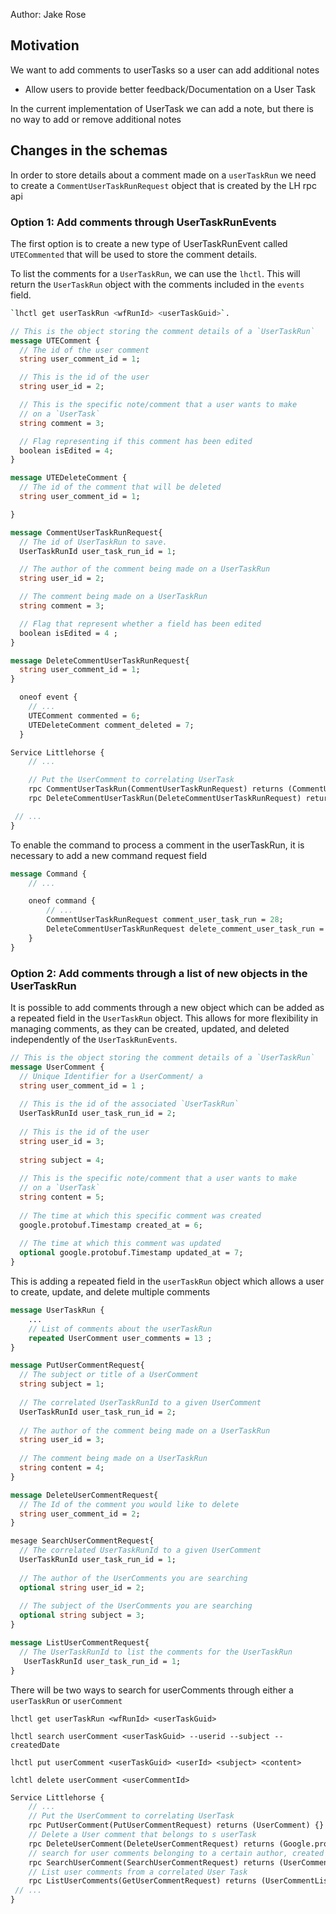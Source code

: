 Author: Jake Rose

## Motivation

We want to add comments to userTasks so a user can add additional notes

* Allow users to provide better feedback/Documentation on a User Task 

In the current implementation of UserTask we can add a note, but there is no way to add or remove additional notes 


## Changes in the schemas

In order to store details about a comment made on a `userTaskRun` we need to create a `CommentUserTaskRunRequest` object that is created by the LH rpc api

### Option 1: Add comments through UserTaskRunEvents

The first option is to create a new type of UserTaskRunEvent called `UTECommented` that will be used to store the comment details. 

To list the comments for a `UserTaskRun`, we can use the `lhctl`. This will return the `UserTaskRun` object with the comments included in the `events` field.

```bash
`lhctl get userTaskRun <wfRunId> <userTaskGuid>`.
```

```proto
// This is the object storing the comment details of a `UserTaskRun`
message UTEComment {
  // The id of the user comment
  string user_comment_id = 1;

  // This is the id of the user 
  string user_id = 2;

  // This is the specific note/comment that a user wants to make 
  // on a `UserTask`
  string comment = 3;

  // Flag representing if this comment has been edited 
  boolean isEdited = 4; 
}

message UTEDeleteComment {
  // The id of the comment that will be deleted
  string user_comment_id = 1;

}
```


```proto
message CommentUserTaskRunRequest{
  // The id of UserTaskRun to save.
  UserTaskRunId user_task_run_id = 1;

  // The author of the comment being made on a UserTaskRun
  string user_id = 2;

  // The comment being made on a UserTaskRun
  string comment = 3;

  // Flag that represent whether a field has been edited
  boolean isEdited = 4 ;
}

message DeleteCommentUserTaskRunRequest{
  string user_comment_id = 1;
}

```

```proto
  oneof event {
    // ...
    UTEComment commented = 6;
    UTEDeleteComment comment_deleted = 7;
  }
```

```proto
Service Littlehorse {
    // ...

    // Put the UserComment to correlating UserTask
    rpc CommentUserTaskRun(CommentUserTaskRunRequest) returns (CommentUserTaskRun) {};
    rpc DeleteCommentUserTaskRun(DeleteCommentUserTaskRunRequest) returns {google.protobuf.Empty}

 // ...
}
```
To enable the command to process a comment in the userTaskRun, it is necessary to add a new command request field

```proto
message Command {
    // ...

    oneof command {
        // ...
        CommentUserTaskRunRequest comment_user_task_run = 28;
        DeleteCommentUserTaskRunRequest delete_comment_user_task_run = 29;
    }
}

```

### Option 2: Add comments through a list of new objects in the UserTaskRun
It is possible to add comments through a new object which can be added as a repeated field in the `UserTaskRun` object. 
This allows for more flexibility in managing comments, as they can be created, updated, and deleted independently of the `UserTaskRunEvents`.

```proto
// This is the object storing the comment details of a `UserTaskRun`
message UserComment {
  // Unique Identifier for a UserComment/ a 
  string user_comment_id = 1 ;
  
  // This is the id of the associated `UserTaskRun`
  UserTaskRunId user_task_run_id = 2;
  
  // This is the id of the user 
  string user_id = 3;
  
  string subject = 4;
  
  // This is the specific note/comment that a user wants to make 
  // on a `UserTask`
  string content = 5;
  
  // The time at which this specific comment was created
  google.protobuf.Timestamp created_at = 6;
  
  // The time at which this comment was updated
  optional google.protobuf.Timestamp updated_at = 7;
}
```

This is adding a repeated field in the `userTaskRun` object which allows a user to create, update, and delete multiple comments

```proto
message UserTaskRun {
    ...
    // List of comments about the userTaskRun
    repeated UserComment user_comments = 13 ;
}
```


```proto
message PutUserCommentRequest{
  // The subject or title of a UserComment
  string subject = 1;
  
  // The correlated UserTaskRunId to a given UserComment
  UserTaskRunId user_task_run_id = 2;
  
  // The author of the comment being made on a UserTaskRun
  string user_id = 3;
  
  // The comment being made on a UserTaskRun
  string content = 4; 
}

message DeleteUserCommentRequest{
  // The Id of the comment you would like to delete
  string user_comment_id = 2;
}

mesage SearchUserCommentRequest{
  // The correlated UserTaskRunId to a given UserComment
  UserTaskRunId user_task_run_id = 1;
  
  // The author of the UserComments you are searching
  optional string user_id = 2;
  
  // The subject of the UserComments you are searching
  optional string subject = 3;
}

message ListUserCommentRequest{
  // The UserTaskRunId to list the comments for the UserTaskRun
   UserTaskRunId user_task_run_id = 1;
}
```

There will be two ways to search for userComments through either a `userTaskRun` or `userComment`

`lhctl get userTaskRun <wfRunId> <userTaskGuid>`

`lhctl search userComment <userTaskGuid> --userid --subject --createdDate `

`lhctl put userComment <userTaskGuid> <userId> <subject> <content> `

`lchtl delete userComment <userCommentId>`


```proto
Service Littlehorse {
    // ...
    // Put the UserComment to correlating UserTask
    rpc PutUserComment(PutUserCommentRequest) returns (UserComment) {}
    // Delete a User comment that belongs to s userTask
    rpc DeleteUserComment(DeleteUserCommentRequest) returns (Google.protobuf.Empty) {}
    // search for user comments belonging to a certain author, created at a certain time or subject
    rpc SearchUserComment(SearchUserCommentRequest) returns (UserCommentList) {}
    // List user comments from a correlated User Task
    rpc ListUserComments(GetUserCommentRequest) returns (UserCommentList) {}
 // ...
}
```


